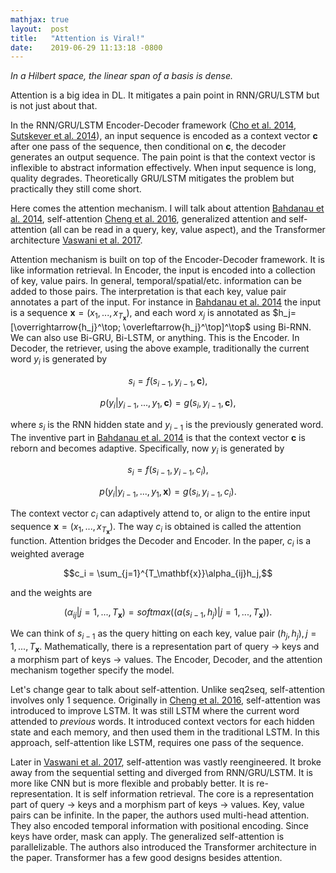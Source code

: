 ```yaml
---
mathjax: true
layout:  post
title:   "Attention is Viral!"
date:    2019-06-29 11:13:18 -0800
---
```

*In a Hilbert space, the linear span of a basis is dense.*

Attention is a big idea in DL. It mitigates a pain point in RNN/GRU/LSTM but is not just about that.

In the RNN/GRU/LSTM Encoder-Decoder framework ([Cho et al. 2014][Learning Phrase Representations using RNN Encoder–Decoder for Statistical Machine Translation], [Sutskever et al. 2014][Sequence to Sequence Learning with Neural Networks]), an input sequence is encoded as a context vector $\mathbf{c}$ after one pass of the sequence, then conditional on $\mathbf{c}$, the decoder generates an output sequence. The pain point is that the context vector is inflexible to abstract information effectively. When input sequence is long, quality degrades. Theoretically GRU/LSTM mitigates the problem but practically they still come short.

Here comes the attention mechanism. I will talk about attention [Bahdanau et al. 2014][Neural Machine Translation by Jointly Learning to Align and Translate], self-attention [Cheng et al. 2016][Long Short-Term Memory-Networks for Machine Reading], generalized attention and self-attention (all can be read in a query, key, value aspect), and the Transformer architecture [Vaswani et al. 2017][Attention is All You Need].

Attention mechanism is built on top of the Encoder-Decoder framework. It is like information retrieval. In Encoder, the input is encoded into a collection of key, value pairs. In general, temporal/spatial/etc. information can be added to those pairs. The interpretation is that each key, value pair annotates a part of the input. For instance in [Bahdanau et al. 2014][Neural Machine Translation by Jointly Learning to Align and Translate] the input is a sequence $\mathbf{x} = (x_1, ..., x_{T_\mathbf{x}})$, and each word $x_j$ is annotated as $h_j=[\overrightarrow{h_j}^\top; \overleftarrow{h_j}^\top]^\top$ using Bi-RNN. We can also use Bi-GRU, Bi-LSTM, or anything. This is the Encoder. In Decoder, the retriever, using the above example, traditionally the current word $y_i$ is generated by

$$s_i = f(s_{i-1}, y_{i-1}, \mathbf{c}),$$

$$p(y_i|y_{i-1}, ..., y_1, \mathbf{c}) = g(s_i, y_{i-1}, \mathbf{c}),$$

where $s_i$ is the RNN hidden state and $y_{i-1}$ is the previously generated word. The inventive part in [Bahdanau et al. 2014][Neural Machine Translation by Jointly Learning to Align and Translate] is that the context vector $\mathbf{c}$ is reborn and becomes adaptive. Specifically, now $y_i$ is generated by

$$s_i = f(s_{i-1}, y_{i-1}, c_i),$$

$$p(y_i|y_{i-1}, ..., y_1, \mathbf{x}) = g(s_i, y_{i-1}, c_i).$$

The context vector $c_i$ can adaptively attend to, or align to the entire input sequence $\mathbf{x} = (x_1, ..., x_{T_\mathbf{x}})$. The way $c_i$ is obtained is called the attention function. Attention bridges the Decoder and Encoder. In the paper, $c_i$ is a weighted average

$$c_i = \sum_{j=1}^{T_\mathbf{x}}\alpha_{ij}h_j,$$

and the weights are

$$(\alpha_{ij}|j=1, ..., T_{\mathbf{x}}) = softmax((a(s_{i-1}, h_j)|j=1, ..., T_{\mathbf{x}})).$$

We can think of $s_{i-1}$ as the query hitting on each key, value pair $(h_j, h_j), j=1, ..., T_{\mathbf{x}}$. Mathematically, there is a representation part of query $\rightarrow$ keys and a morphism part of keys $\rightarrow$ values. The Encoder, Decoder, and the attention mechanism together specify the model.

Let's change gear to talk about self-attention. Unlike seq2seq, self-attention involves only 1 sequence. Originally in [Cheng et al. 2016][Long Short-Term Memory-Networks for Machine Reading], self-attention was introduced to improve LSTM. It was still LSTM where the current word attended to *previous* words. It introduced context vectors for each hidden state and each memory, and then used them in the traditional LSTM. In this approach, self-attention like LSTM, requires one pass of the sequence.

Later in [Vaswani et al. 2017][Attention is All You Need], self-attention was vastly reengineered. It broke away from the sequential setting and diverged from RNN/GRU/LSTM. It is more like CNN but is more flexible and probably better. It is re-representation. It is self information retrieval. The core is a representation part of query $\rightarrow$ keys and a morphism part of keys $\rightarrow$ values. Key, value pairs can be infinite. In the paper, the authors used multi-head attention. They also encoded temporal information with positional encoding. Since keys have order, mask can apply. The generalized self-attention is parallelizable. The authors also introduced the Transformer architecture in the paper. Transformer has a few good designs besides attention.

[Learning Phrase Representations using RNN Encoder–Decoder for Statistical Machine Translation]: https://arxiv.org/pdf/1406.1078
[Sequence to Sequence Learning with Neural Networks]: https://arxiv.org/pdf/1409.3215.pdf
[Neural Machine Translation by Jointly Learning to Align and Translate]: https://arxiv.org/pdf/1409.0473.pdf
[Long Short-Term Memory-Networks for Machine Reading]: https://arxiv.org/pdf/1601.06733.pdf
[Attention is All You Need]: https://arxiv.org/pdf/1706.03762.pdf
